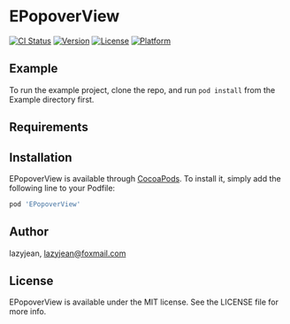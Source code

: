 # EPopoverView

[![CI Status](http://img.shields.io/travis/lazyjean/EPopoverView.svg?style=flat)](https://travis-ci.org/lazyjean/EPopoverView)
[![Version](https://img.shields.io/cocoapods/v/EPopoverView.svg?style=flat)](http://cocoapods.org/pods/EPopoverView)
[![License](https://img.shields.io/cocoapods/l/EPopoverView.svg?style=flat)](http://cocoapods.org/pods/EPopoverView)
[![Platform](https://img.shields.io/cocoapods/p/EPopoverView.svg?style=flat)](http://cocoapods.org/pods/EPopoverView)

## Example

To run the example project, clone the repo, and run `pod install` from the Example directory first.

## Requirements

## Installation

EPopoverView is available through [CocoaPods](http://cocoapods.org). To install
it, simply add the following line to your Podfile:

```ruby
pod 'EPopoverView'
```

## Author

lazyjean, lazyjean@foxmail.com

## License

EPopoverView is available under the MIT license. See the LICENSE file for more info.
